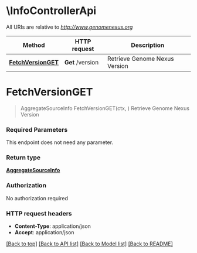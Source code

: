 # \InfoControllerApi

All URIs are relative to *http://www.genomenexus.org*

Method | HTTP request | Description
------------- | ------------- | -------------
[**FetchVersionGET**](InfoControllerApi.md#FetchVersionGET) | **Get** /version | Retrieve Genome Nexus Version


# **FetchVersionGET**
> AggregateSourceInfo FetchVersionGET(ctx, )
Retrieve Genome Nexus Version

### Required Parameters
This endpoint does not need any parameter.

### Return type

[**AggregateSourceInfo**](AggregateSourceInfo.md)

### Authorization

No authorization required

### HTTP request headers

 - **Content-Type**: application/json
 - **Accept**: application/json

[[Back to top]](#) [[Back to API list]](../README.md#documentation-for-api-endpoints) [[Back to Model list]](../README.md#documentation-for-models) [[Back to README]](../README.md)

